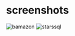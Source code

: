 # screenshots

![bamazon](https://user-images.githubusercontent.com/32346172/39977504-9f29239a-56f7-11e8-8724-dec4c5fe0714.png)
![starssql](https://user-images.githubusercontent.com/32346172/39977505-a213c68c-56f7-11e8-833e-b0667a65eaf5.png)
